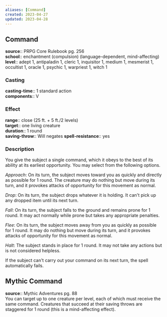 ```yaml
---
aliases: [Command]
created: 2023-04-27
updated: 2023-04-28
---
```


## Command

**source**:: PRPG Core Rulebook pg. 256  
**school**:: enchantment (compulsion) (language-dependent, mind-affecting)
**level**:: adept 1, antipaladin 1, cleric 1, inquisitor 1, medium 1, mesmerist 1, occultist 1, oracle 1, psychic 1, warpriest 1, witch 1

### Casting

**casting-time**:: 1 standard action  
**components**:: V

### Effect

**range**:: close (25 ft. + 5 ft./2 levels)  
**target**:: one living creature  
**duration**:: 1 round  
**saving-throw**:: Will negates
**spell-resistance**:: yes

### Description

You give the subject a single command, which it obeys to the best of its ability at its earliest opportunity. You may select from the following options.  
  
*Approach*: On its turn, the subject moves toward you as quickly and directly as possible for 1 round. The creature may do nothing but move during its turn, and it provokes attacks of opportunity for this movement as normal.  
  
*Drop*: On its turn, the subject drops whatever it is holding. It can't pick up any dropped item until its next turn.  
  
*Fall*: On its turn, the subject falls to the ground and remains prone for 1 round. It may act normally while prone but takes any appropriate penalties.  
  
*Flee*: On its turn, the subject moves away from you as quickly as possible for 1 round. It may do nothing but move during its turn, and it provokes attacks of opportunity for this movement as normal.  
  
*Halt*: The subject stands in place for 1 round. It may not take any actions but is not considered helpless.  
  
If the subject can't carry out your command on its next turn, the spell automatically fails.

## Mythic Command

**source**:: Mythic Adventures pg. 88  
You can target up to one creature per level, each of which must receive the same command. Creatures that succeed at their saving throws are staggered for 1 round (this is a mind-affecting effect).

